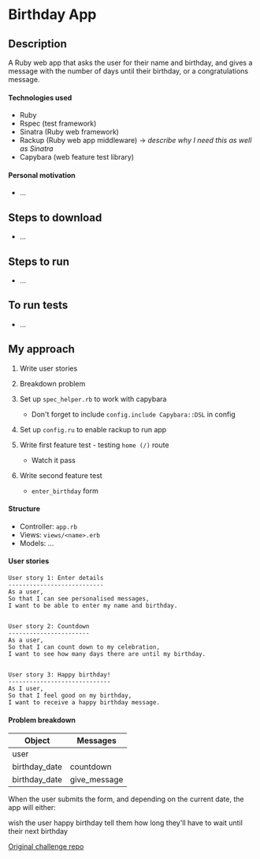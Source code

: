 Birthday App
============

## Description

A Ruby web app that asks the user for their name and birthday, and gives a message with the number of days until their birthday, or a congratulations message.


#### Technologies used

- Ruby
- Rspec (test framework)
- Sinatra (Ruby web framework)
- Rackup (Ruby web app middleware) -> _describe why I need this as well as Sinatra_
- Capybara (web feature test library)



#### Personal motivation

- ...


## Steps to download

- ...


## Steps to run

- ...


## To run tests

- ...


## My approach

1. Write user stories
2. Breakdown problem
3. Set up `spec_helper.rb` to work with capybara
    - Don't forget to include `config.include Capybara::DSL` in config

4. Set up `config.ru` to enable rackup to run app
5. Write first feature test - testing `home (/)` route
    - Watch it pass

6. Write second feature test
    - `enter_birthday` form


#### Structure

- Controller: `app.rb`
- Views: `views/<name>.erb`
- Models: ...


#### User stories

```
User story 1: Enter details
---------------------------
As a user,
So that I can see personalised messages,
I want to be able to enter my name and birthday.


User story 2: Countdown
-----------------------
As a user,
So that I can count down to my celebration,
I want to see how many days there are until my birthday.


User story 3: Happy birthday!
-----------------------------
As I user,
So that I feel good on my birthday,
I want to receive a happy birthday message.
```


#### Problem breakdown

Object | Messages
--------------- | --------------------
user | 
birthday_date | countdown
birthday_date | give_message


When the user submits the form, and depending on the current date, the app will either:

wish the user happy birthday
tell them how long they'll have to wait until their next birthday


[Original challenge repo](https://github.com/makersacademy/course/blob/master/intro_to_the_web/post_challenges/birthday_app.md)